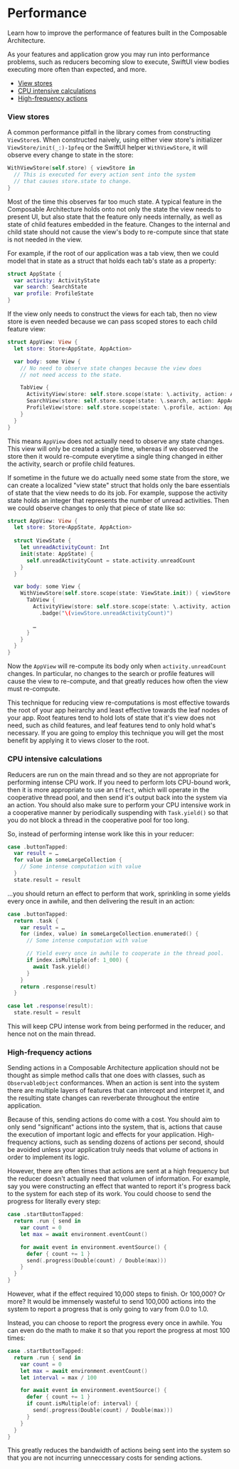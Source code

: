 # Performance

Learn how to improve the performance of features built in the Composable Architecture.

As your features and application grow you may run into performance problems, such as reducers
becoming slow to execute, SwiftUI view bodies executing more often than expected, and more.
<!--memory usage growing.-->

* [View stores](#View-stores)
* [CPU intensive calculations](#CPU-intensive-calculations)
* [High-frequency actions](#High-frequency-actions)
<!--* [Memory usage](#Memory-usage)-->

### View stores

A common performance pitfall in the library comes from constructing ``ViewStore``s. When constructed
naively, using either view store's initializer ``ViewStore/init(_:)-1pfeq`` or the SwiftUI helper
``WithViewStore``, it will observe every change to state in the store:

```swift
WithViewStore(self.store) { viewStore in 
  // This is executed for every action sent into the system 
  // that causes store.state to change. 
}
```

Most of the time this observes far too much state. A typical feature in the Composable Architecture
holds onto not only the state the view needs to present UI, but also state that the feature 
only needs internally, as well as state of child features embedded in the feature. Changes to the
internal and child state should not cause the view's body to re-compute since that state is not
needed in the view.

For example, if the root of our application was a tab view, then we could model that in state as
a struct that holds each tab's state as a property:

```swift
struct AppState {
  var activity: ActivityState
  var search: SearchState
  var profile: ProfileState
}
```

If the view only needs to construct the views for each tab, then no view store is even needed
because we can pass scoped stores to each child feature view:

```swift
struct AppView: View {
  let store: Store<AppState, AppAction>

  var body: some View {
    // No need to observe state changes because the view does
    // not need access to the state.

    TabView {
      ActivityView(store: self.store.scope(state: \.activity, action: AppAction.activity)
      SearchView(store: self.store.scope(state: \.search, action: AppAction.search)
      ProfileView(store: self.store.scope(state: \.profile, action: AppAction.profile)
    }
  }
}
```

This means `AppView` does not actually need to observe any state changes. This view will only be
created a single time, whereas if we observed the store then it would re-compute everytime a single
thing changed in either the activity, search or profile child features.

If sometime in the future we do actually need some state from the store, we can create a localized
"view state" struct that holds only the bare essentials of state that the view needs to do its
job. For example, suppose the activity state holds an integer that represents the number of 
unread activities. Then we could observe changes to only that piece of state like so:

```swift
struct AppView: View {
  let store: Store<AppState, AppAction>
  
  struct ViewState {
    let unreadActivityCount: Int
    init(state: AppState) {
      self.unreadActivityCount = state.activity.unreadCount
    }
  }

  var body: some View {
    WithViewStore(self.store.scope(state: ViewState.init)) { viewStore in 
      TabView {
        ActivityView(store: self.store.scope(state: \.activity, action: AppAction.activity)
          .badge("\(viewStore.unreadActivityCount)")

        …
      }
    }
  }
}
```

Now the `AppView` will re-compute its body only when `activity.unreadCount` changes. In particular,
no changes to the search or profile features will cause the view to re-compute, and that greatly
reduces how often the view must re-compute.

This technique for reducing view re-computations is most effective towards the root of your app
heirarchy and least effective towards the leaf nodes of your app. Root features tend to hold lots
of state that it's view does not need, such as child features, and leaf features tend to only
hold what's necessary. If you are going to employ this technique you will get the most benefit 
by applying it to views closer to the root.

### CPU intensive calculations

Reducers are run on the main thread and so they are not appropriate for performing intense CPU
work. If you need to perform lots CPU-bound work, then it is more appropriate to use an ``Effect``,
which will operate in the cooperative thread pool, and then send it's output back into the system
via an action. You should also make sure to perform your CPU intensive work in a cooperative
manner by periodically suspending with `Task.yield()` so that you do not block a thread in the 
cooperative pool for too long.

So, instead of performing intense work like this in your reducer:

```swift
case .buttonTapped:
  var result = …
  for value in someLargeCollection {
    // Some intense computation with value
  }
  state.result = result
```

...you should return an effect to perform that work, sprinkling in some yields every once in awhile,
and then delivering the result in an action:

```swift
case .buttonTapped:
  return .task {
    var result = …
    for (index, value) in someLargeCollection.enumerated() {
      // Some intense computation with value

      // Yield every once in awhile to cooperate in the thread pool.
      if index.isMultiple(of: 1_000) {
        await Task.yield()
      }
    }
    return .response(result)
  }

case let .response(result):
  state.result = result
```

This will keep CPU intense work from being performed in the reducer, and hence not on the main 
thread.

### High-frequency actions

Sending actions in a Composable Architecture application should not be thought as simple method
calls that one does with classes, such as `ObservableObject` conformances. When an action is sent
into the system there are multiple layers of features that can intercept and interpret it, and 
the resulting state changes can reverberate throughout the entire application.

Because of this, sending actions do come with a cost. You should aim to only send "significant" 
actions into the system, that is, actions that cause the execution of important logic and effects
for your application. High-frequency actions, such as sending dozens of actions per second, 
should be avoided unless your application truly needs that volume of actions in order to implement
its logic.

However, there are often times that actions are sent at a high frequency but the reducer doesn't
actually need that volumen of information. For example, say you were constructing an effect that 
wanted to report it's progress back to the system for each step of its work. You could choose
to send the progress for literally every step:

```swift
case .startButtonTapped:
  return .run { send in
    var count = 0
    let max = await environment.eventCount()

    for await event in environment.eventSource() {
      defer { count += 1 }
      send(.progress(Double(count) / Double(max)))
    }
  }
}
```

However, what if the effect required 10,000 steps to finish. Or 100,000? Or more? It would be 
immensely wasteful to send 100,000 actions into the system to report a progress that is only
going to vary from 0.0 to 1.0.

Instead, you can choose to report the progress every once in awhile. You can even do the math
to make it so that you report the progress at most 100 times:

```swift
case .startButtonTapped:
  return .run { send in
    var count = 0
    let max = await environment.eventCount()
    let interval = max / 100

    for await event in environment.eventSource() {
      defer { count += 1 }
      if count.isMultiple(of: interval) {
        send(.progress(Double(count) / Double(max)))
      }
    }
  }
}
```

This greatly reduces the bandwidth of actions being sent into the system so that you are not 
incurring unneccessary costs for sending actions.

<!--### Memory usage-->
